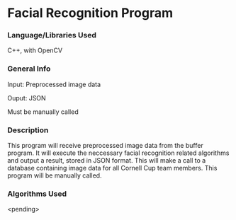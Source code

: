 # Facial Recognition Program

### Language/Libraries Used
C++, with OpenCV

### General Info
Input: Preprocessed image data

Ouput: JSON

Must be manually called

### Description
This program will receive preprocessed image data from the buffer program. It will execute the neccessary facial recognition related algorithms and output a result, stored in JSON format. This will make a call to a database containing image data for all Cornell Cup team members. This program will be manually called.

### Algorithms Used
\<pending\>

